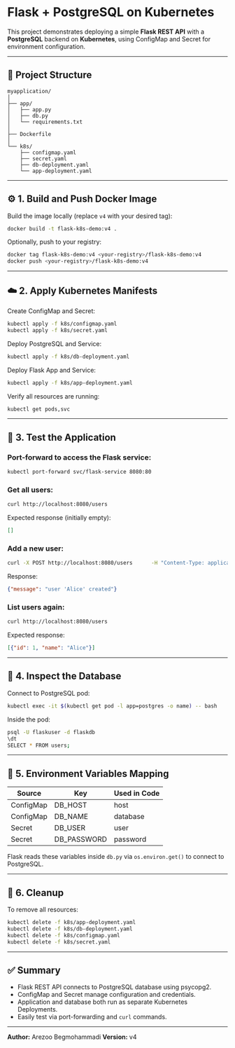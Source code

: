 # Flask + PostgreSQL on Kubernetes

This project demonstrates deploying a simple **Flask REST API** with a **PostgreSQL** backend on **Kubernetes**, using ConfigMap and Secret for environment configuration.

---

## 📁 Project Structure

```
myapplication/
│
├── app/
│   ├── app.py
│   ├── db.py
│   └── requirements.txt
│
├── Dockerfile
│
└── k8s/
    ├── configmap.yaml
    ├── secret.yaml
    ├── db-deployment.yaml
    └── app-deployment.yaml
```

---

## ⚙️ 1. Build and Push Docker Image

Build the image locally (replace `v4` with your desired tag):
```bash
docker build -t flask-k8s-demo:v4 .
```

Optionally, push to your registry:
```bash
docker tag flask-k8s-demo:v4 <your-registry>/flask-k8s-demo:v4
docker push <your-registry>/flask-k8s-demo:v4
```

---

## ☁️ 2. Apply Kubernetes Manifests

Create ConfigMap and Secret:
```bash
kubectl apply -f k8s/configmap.yaml
kubectl apply -f k8s/secret.yaml
```

Deploy PostgreSQL and Service:
```bash
kubectl apply -f k8s/db-deployment.yaml
```

Deploy Flask App and Service:
```bash
kubectl apply -f k8s/app-deployment.yaml
```

Verify all resources are running:
```bash
kubectl get pods,svc
```

---

## 🧪 3. Test the Application

### Port-forward to access the Flask service:

```bash
kubectl port-forward svc/flask-service 8080:80
```

### Get all users:
```bash
curl http://localhost:8080/users
```

Expected response (initially empty):
```json
[]
```

### Add a new user:
```bash
curl -X POST http://localhost:8080/users      -H "Content-Type: application/json"      -d '{"name": "Alice"}'
```

Response:
```json
{"message": "user 'Alice' created"}
```

### List users again:
```bash
curl http://localhost:8080/users
```
Expected response:
```json
[{"id": 1, "name": "Alice"}]
```

---

## 🧩 4. Inspect the Database

Connect to PostgreSQL pod:
```bash
kubectl exec -it $(kubectl get pod -l app=postgres -o name) -- bash
```

Inside the pod:
```bash
psql -U flaskuser -d flaskdb
\dt
SELECT * FROM users;
```

---

## 🧰 5. Environment Variables Mapping

| Source | Key | Used in Code |
|---------|-----|--------------|
| ConfigMap | DB_HOST | host |
| ConfigMap | DB_NAME | database |
| Secret | DB_USER | user |
| Secret | DB_PASSWORD | password |

Flask reads these variables inside `db.py` via `os.environ.get()` to connect to PostgreSQL.

---

## 🧹 6. Cleanup

To remove all resources:
```bash
kubectl delete -f k8s/app-deployment.yaml
kubectl delete -f k8s/db-deployment.yaml
kubectl delete -f k8s/configmap.yaml
kubectl delete -f k8s/secret.yaml
```

---

## ✅ Summary

- Flask REST API connects to PostgreSQL database using psycopg2.
- ConfigMap and Secret manage configuration and credentials.
- Application and database both run as separate Kubernetes Deployments.
- Easily test via port-forwarding and `curl` commands.

---

**Author:** Arezoo Begmohammadi 
**Version:** v4
